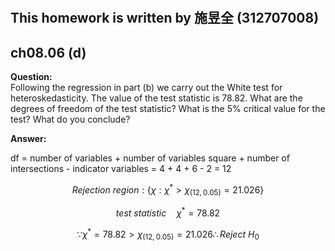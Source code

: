 #
## This homework is written by  施昱全 (312707008)
## ch08.06 (d)
**Question:**\
Following the regression in part (b) we carry out the White test for heteroskedasticity. The value of the test statistic is 78.82. What are the degrees of freedom of the test statistic? What is the  5% critical value for the test? What do you conclude?

**Answer:**

df = number of variables + number of variables square + number of intersections - indicator variables =  4 + 4 + 6 - 2 = 12

$$ Rejection\ region : \lbrace \chi : \chi^* > \chi_{(12,0.05)} = 21.026 \rbrace $$

$$ test\ statistic\quad \chi^* = 78.82 $$

$$ \because \chi^* = 78.82 > \chi_{(12,0.05)} = 21.026 \therefore Reject \ H_0 $$
